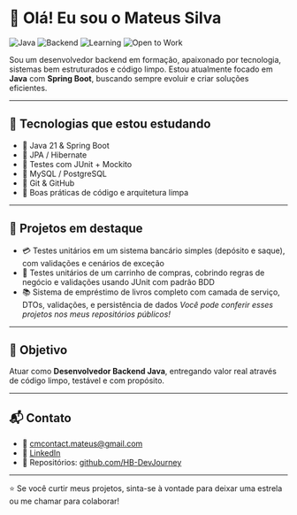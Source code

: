 # 👋 Olá! Eu sou o Mateus Silva

![Java](https://img.shields.io/badge/Java-Developer-blue?style=flat-square&logo=java)
![Backend](https://img.shields.io/badge/Backend-Focused-green?style=flat-square)
![Learning](https://img.shields.io/badge/Learning-Every%20Day-orange?style=flat-square)
![Open to Work](https://img.shields.io/badge/Open_to_Work-Yes-brightgreen?style=flat-square)

Sou um desenvolvedor backend em formação, apaixonado por tecnologia, sistemas bem estruturados e código limpo. Estou atualmente focado em **Java** com **Spring Boot**, buscando sempre evoluir e criar soluções eficientes.

---

## 🚀 Tecnologias que estou estudando

- 🔹 Java 21 & Spring Boot  
- 🔹 JPA / Hibernate  
- 🔹 Testes com JUnit + Mockito
- 🔹 MySQL / PostgreSQL  
- 🔹 Git & GitHub  
- 🔹 Boas práticas de código e arquitetura limpa

---

## 📘 Projetos em destaque

- 💳 Testes unitários em um sistema bancário simples (depósito e saque), com validações e cenários de exceção  
- 🛒 Testes unitários de um carrinho de compras, cobrindo regras de negócio e validações usando JUnit com padrão BDD  
- 📚 Sistema de empréstimo de livros completo com camada de serviço, DTOs, validações, e persistência de dados
*Você pode conferir esses projetos nos meus repositórios públicos!*

---

## 🎯 Objetivo

Atuar como **Desenvolvedor Backend Java**, entregando valor real através de código limpo, testável e com propósito.

---

## 📬 Contato

- 📧 cmcontact.mateus@gmail.com  
- 💼 [LinkedIn](https://www.linkedin.com/in/devmateussilva/)
- 📂 Repositórios: [github.com/HB-DevJourney](https://github.com/HB-DevJourney)

---

⭐ Se você curtir meus projetos, sinta-se à vontade para deixar uma estrela ou me chamar para colaborar!
